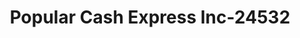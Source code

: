 ---
f_zip-code: 33351
f_state-code: FL
title: Popular Cash Express Inc-24532
f_phone: 954-572-8355
f_city-only: Fort Lauderdale
f_address: 4391 N University Dr Fort Lauderdale
f_location-unique-id: '24532'
slug: popular-cash-express-inc-24532
updated-on: '2024-05-30T13:46:58.046Z'
created-on: '2024-05-30T13:36:59.803Z'
published-on: '2024-05-30T13:54:32.469Z'
f_city-state: cms/city/fort-lauderdale-fl.md
f_company: cms/company/popular-cash-express-inc.md
f_state: cms/state/florida.md
layout: '[payday-loan].html'
tags: payday-loan
---